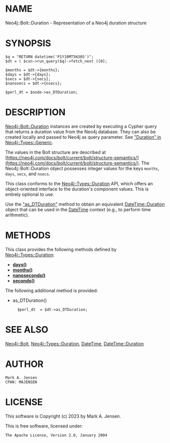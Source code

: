 # NAME

Neo4j::Bolt::Duration - Representation of a Neo4j duration structure

# SYNOPSIS

    $q = "RETURN datetime('P1Y10MT5H30S')";
    $dt = ( $cxn->run_query($q)->fetch_next )[0];

    $months = $dt->{months};
    $days = $dt->{days};
    $secs = $dt->{secs};
    $nanosecs = $dt->{nsecs};

    $perl_dt = $node->as_DTDuration;

# DESCRIPTION

[Neo4j::Bolt::Duration](/lib/Neo4j/Bolt/Duration.md) instances are created by executing
a Cypher query that returns a duration value
from the Neo4j database.
They can also be created locally and passed to Neo4j as
query parameter. See ["Duration" in Neo4j::Types::Generic](https://metacpan.org/pod/Neo4j::Types::Generic#Duration).

The values in the Bolt structure are described at [https://neo4j.com/docs/bolt/current/bolt/structure-semantics/](https://neo4j.com/docs/bolt/current/bolt/structure-semantics/). The Neo4j::Bolt::Duration object possesses integer values
for the keys `months`, `days`, `secs`, and `nsecs`.

This class conforms to the [Neo4j::Types::Duration](https://metacpan.org/pod/Neo4j::Types::Duration) API,
which offers an object-oriented interface to the duration's
component values. This is entirely optional to use.

Use the ["as\_DTDuration"](#as_dtduration) method to obtain an equivalent [DateTime::Duration](https://metacpan.org/pod/DateTime::Duration)
object that can be used in the [DateTime](https://metacpan.org/pod/DateTime) context (e.g., to perform time arithmetic).

# METHODS

This class provides the following methods defined by
[Neo4j::Types::Duration](https://metacpan.org/pod/Neo4j::Types::Duration):

- [**days()**](https://metacpan.org/pod/Neo4j::Types::Duration#days)
- [**months()**](https://metacpan.org/pod/Neo4j::Types::Duration#months)
- [**nanoseconds()**](https://metacpan.org/pod/Neo4j::Types::Duration#nanoseconds)
- [**seconds()**](https://metacpan.org/pod/Neo4j::Types::Duration#seconds)

The following additional method is provided:

- as\_DTDuration()

        $perl_dt  = $dt->as_DTDuration;

# SEE ALSO

[Neo4j::Bolt](/lib/Neo4j/Bolt.md), [Neo4j::Types::Duration](https://metacpan.org/pod/Neo4j::Types::Duration), [DateTime](https://metacpan.org/pod/DateTime), [DateTime::Duration](https://metacpan.org/pod/DateTime::Duration)

# AUTHOR

    Mark A. Jensen
    CPAN: MAJENSEN

# LICENSE

This software is Copyright (c) 2023 by Mark A. Jensen.

This is free software, licensed under:

    The Apache License, Version 2.0, January 2004
